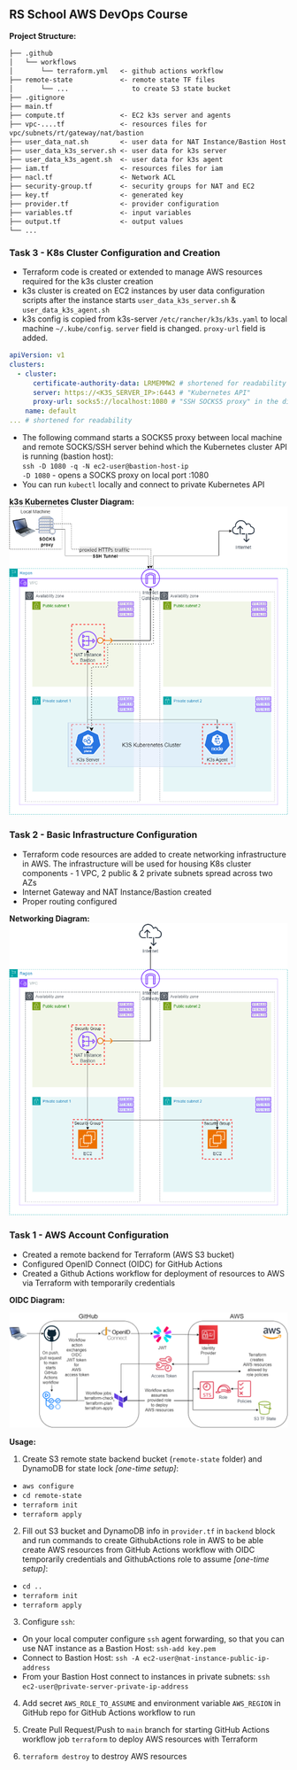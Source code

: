 ## RS School AWS DevOps Course

**Project Structure:**

```
├── .github
│   └── workflows
│       └── terraform.yml   <- github actions workflow
├── remote-state            <- remote state TF files
│       └── ...                to create S3 state bucket
├── .gitignore
├── main.tf
├── compute.tf              <- EC2 k3s server and agents
├── vpc-....tf              <- resources files for vpc/subnets/rt/gateway/nat/bastion
├── user_data_nat.sh        <- user data for NAT Instance/Bastion Host
├── user_data_k3s_server.sh <- user data for k3s server
├── user_data_k3s_agent.sh  <- user data for k3s agent
├── iam.tf                  <- resources files for iam
├── nacl.tf                 <- Network ACL
├── security-group.tf       <- security groups for NAT and EC2
├── key.tf                  <- generated key
├── provider.tf             <- provider configuration
├── variables.tf            <- input variables
├── output.tf               <- output values
└── ...
```

### Task 3 - K8s Cluster Configuration and Creation

- Terraform code is created or extended to manage AWS resources required for the k3s cluster creation
- k3s cluster is created on EC2 instances by user data configuration scripts after the instance starts `user_data_k3s_server.sh` & `user_data_k3s_agent.sh`
- k3s config is copied from k3s-server `/etc/rancher/k3s/k3s.yaml` to local machine `~/.kube/config`. `server` field is changed. `proxy-url` field is added.

```yaml
apiVersion: v1
clusters:
  - cluster:
      certificate-authority-data: LRMEMMW2 # shortened for readability
      server: https://<K3S_SERVER_IP>:6443 # "Kubernetes API"
      proxy-url: socks5://localhost:1080 # "SSH SOCKS5 proxy" in the diagram below
    name: default
... # shortened for readability
```

- The following command starts a SOCKS5 proxy between local machine and remote SOCKS/SSH server behind which the Kubernetes cluster API is running (bastion host):  
   `ssh -D 1080 -q -N ec2-user@bastion-host-ip`  
  `-D 1080` - opens a SOCKS proxy on local port :1080
- You can run `kubectl` locally and connect to private Kubernetes API

**k3s Kubernetes Cluster Diagram:**  
![Diagram](tasks-images/task3-diagram.png)

### Task 2 - Basic Infrastructure Configuration

- Terraform code resources are added to create networking infrastructure in AWS. The infrastructure will be used for housing K8s cluster components - 1 VPC, 2 public & 2 private subnets spread across two AZs
- Internet Gateway and NAT Instance/Bastion created
- Proper routing configured

**Networking Diagram:**  
![Diagram](tasks-images/task2-diagram.png)

### Task 1 - AWS Account Configuration

- Created a remote backend for Terraform (AWS S3 bucket)
- Configured OpenID Connect (OIDC) for GitHub Actions
- Created a Github Actions workflow for deployment of resources to AWS via Terraform with temporarily credentials

**OIDC Diagram:**

![Diagram](tasks-images/task1-diagram.png)

**Usage:**

1. Create S3 remote state backend bucket (`remote-state` folder) and DynamoDB for state lock _[one-time setup]_:

- `aws configure`
- `cd remote-state`
- `terraform init`
- `terraform apply`

2. Fill out S3 bucket and DynamoDB info in `provider.tf` in `backend` block and run commands to create GithubActions role in AWS to be able create AWS resources from GitHub Actions workflow with OIDC temporarily credentials and GithubActions role to assume _[one-time setup]_:

- `cd ..`
- `terraform init`
- `terraform apply`

3. Configure `ssh`:

- On your local computer configure `ssh` agent forwarding, so that you can use NAT instance as a Bastion Host: `ssh-add key.pem`
- Connect to Bastion Host: `ssh -A ec2-user@nat-instance-public-ip-address`
- From your Bastion Host connect to instances in private subnets: `ssh ec2-user@private-server-private-ip-address`

4. Add secret `AWS_ROLE_TO_ASSUME` and environment variable `AWS_REGION` in GitHub repo for GitHub Actions workflow to run

5. Create Pull Request/Push to `main` branch for starting GitHub Actions workflow job `terraform` to deploy AWS resources with Terraform

6. `terraform destroy` to destroy AWS resources
